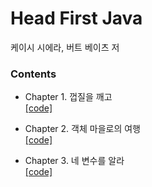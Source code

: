 Head First Java
================================
케이시 시에라, 버트 베이츠 저 

### Contents 

- Chapter 1. 껍질을 깨고<br/>
[[code]](https://github.com/yunyoung1819/Head-First-Java/tree/master/src/chapter01)

- Chapter 2. 객체 마을로의 여행<br/>
[[code]](https://github.com/yunyoung1819/Head-First-Java/tree/master/src/chapter02)

- Chapter 3. 네 변수를 알라<br/>
[[code]](https://github.com/yunyoung1819/Head-First-Java/tree/master/src/chapter03)
